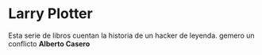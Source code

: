 # Larry Plotter

Esta serie de libros cuentan la historia de un hacker de leyenda.
gemero un conflicto
**Alberto Casero**
